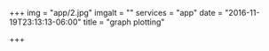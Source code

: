 +++
img = "app/2.jpg"
imgalt = ""
services = "app"
date = "2016-11-19T23:13:13-06:00"
title = "graph plotting"

+++

